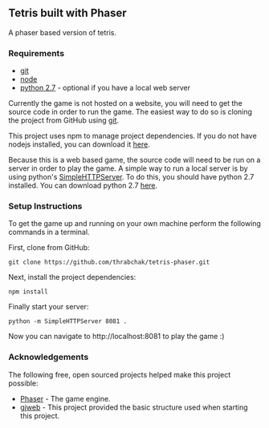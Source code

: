 ## Tetris built with Phaser
A phaser based version of tetris.

### Requirements
- [git](https://help.github.com/articles/set-up-git/)
- [node](https://nodejs.org/en/download/)
- [python 2.7](https://www.python.org/downloads/) - optional if you have a local web server

Currently the game is not hosted on a website, you will need to get the source code in order to run the game. The easiest way to do so is cloning the project from GitHub using [git](https://help.github.com/articles/set-up-git/).

This project uses npm to manage project dependencies. If you do not have nodejs installed, you can download it [here](https://nodejs.org/en/download/). 

Because this is a web based game, the source code will need to be run on a server in order to play the game. A simple way to run a local server is by using python's [SimpleHTTPServer](https://docs.python.org/2/library/simplehttpserver.html). To do this, you should have python 2.7 installed. You can download python 2.7 [here](https://www.python.org/downloads/).

### Setup Instructions
To get the game up and running on your own machine perform the following commands in a terminal.

First, clone from GitHub:

    git clone https://github.com/thrabchak/tetris-phaser.git

Next, install the project dependencies:

    npm install

Finally start your server:

    python -m SimpleHTTPServer 8081 .

Now you can navigate to http://localhost:8081 to play the game :)		

### Acknowledgements
The following free, open sourced projects helped make this project possible:

- [Phaser](https://github.com/photonstorm/phaser) - The game engine.
- [gjweb](https://github.com/puzzud/gjweb) - This project provided the basic structure used when starting this project. 
